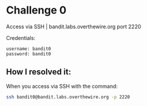 # Challenge 0

Access via SSH | bandit.labs.overthewire.org port 2220

Credentials:

~~~
username: bandit0
password: bandit0
~~~

## How I resolved it:

When you access via SSH with the command:

```bash
ssh bandit0@bandit.labs.overthewire.org -p 2220


